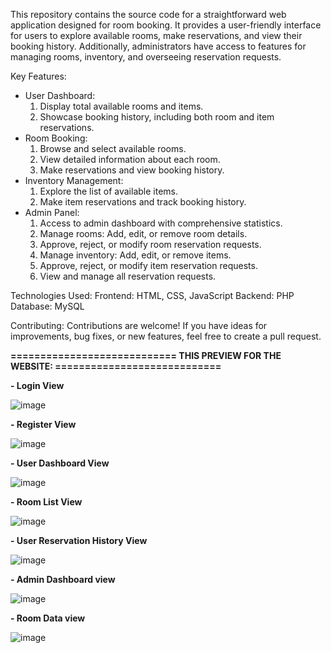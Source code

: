 This repository contains the source code for a straightforward web application designed for room booking. It provides a user-friendly interface for users to explore available rooms, make reservations, and view their booking history. Additionally, administrators have access to features for managing rooms, inventory, and overseeing reservation requests.

Key Features:

- User Dashboard:
  1. Display total available rooms and items.
  2. Showcase booking history, including both room and item reservations.
- Room Booking:
  1. Browse and select available rooms.
  2. View detailed information about each room.
  3. Make reservations and view booking history.
- Inventory Management:
  1. Explore the list of available items.
  2. Make item reservations and track booking history.
- Admin Panel:
  1. Access to admin dashboard with comprehensive statistics.
  2. Manage rooms: Add, edit, or remove room details.
  3. Approve, reject, or modify room reservation requests.
  4. Manage inventory: Add, edit, or remove items.
  5. Approve, reject, or modify item reservation requests.
  6. View and manage all reservation requests.
 
  
Technologies Used: Frontend: HTML, CSS, JavaScript
Backend: PHP
Database: MySQL

Contributing: 
Contributions are welcome! If you have ideas for improvements, bug fixes, or new features, feel free to create a pull request.



**============================ THIS PREVIEW FOR THE WEBSITE: ============================**



**- Login View**

![image](https://github.com/user-attachments/assets/0f3935eb-4237-4879-8719-262960792f5e)


**- Register View**

  ![image](https://github.com/user-attachments/assets/ffff940f-adf4-446b-9058-2e947c46b6a5)
  

**- User Dashboard View**

  ![image](https://github.com/user-attachments/assets/b87459a3-0b2e-4b8d-b83b-ae020241f585)
  

**- Room List View**

![image](https://github.com/user-attachments/assets/fcb91314-398e-4b3d-a805-37193a698eb4)


**- User Reservation History View**

![image](https://github.com/user-attachments/assets/2daa9f82-893b-49ca-8eee-5ff26c5be708)


**- Admin Dashboard view**

![image](https://github.com/user-attachments/assets/234800e1-e613-442c-a40d-35694574bd91)


**- Room Data view**

![image](https://github.com/user-attachments/assets/3a49d403-f3a3-423e-a02b-da1785908f72)
